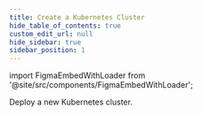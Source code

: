 ```yaml
---
title: Create a Kubernetes Cluster
hide_table_of_contents: true
custom_edit_url: null
hide_sidebar: true
sidebar_position: 1
---
```


import FigmaEmbedWithLoader from '@site/src/components/FigmaEmbedWithLoader';

Deploy a new Kubernetes cluster.

<div style={{ width: "100%", height: "auto", margin: 0, padding: 0, overflow: "hidden" }}>
  <FigmaEmbedWithLoader  className="figma-wrapper"
    url="https://embed.figma.com/proto/ZAJCWt8oUN3CtdzpDvmMFZ/Kubernetes-Creation?node-id=1-53&scaling=scale-down-width&content-scaling=fixed&page-id=0%3A1&starting-point-node-id=5%3A19&embed-host=share"
    thumbnail="/img/template-thumbnail.jpg" 
  />
</div>